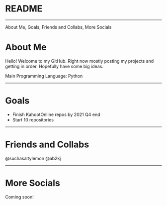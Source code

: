 # README

--------

About Me, Goals, Friends and Collabs, More Socials

About Me
========

Hello! Welcome to my GitHub. Right now mostly posting my projects and getting in order.
Hopefully have some big ideas.

Main Programming Language: Python

-----
Goals
=====

- Finish KahootOnline repos by 2021 Q4 end
- Start 10 repositories

-------------------
Friends and Collabs 
===================

@suchasaltylemon
@ab2kj

------------
More Socials
============

Coming soon!
